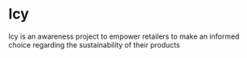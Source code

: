 # Icy
Icy is an awareness project to empower retailers to make an informed choice regarding the sustainability of their products